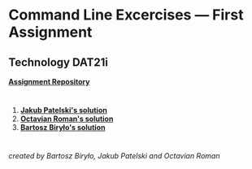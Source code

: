 # Command Line Excercises — First Assignment

## Technology DAT21i
  [**Assignment Repository**](https://github.com/anderslatif/Kea_DAT21I_Tech1_2022_Spring)
#
  1.  [**Jakub Patelski's solution**](JakubSolutions.txt)
  2.  [**Octavian Roman's solution**](octavian-solution.txt)
  3.  [**Bartosz Biryło's solution**](Bartosz-Solution.sh)
# 
###### created by Bartosz Biryło, Jakub Patelski and Octavian Roman
